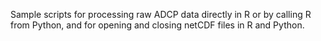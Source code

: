 Sample scripts for processing raw ADCP data directly in R or by calling R from Python, and for opening and closing netCDF files in R and Python.